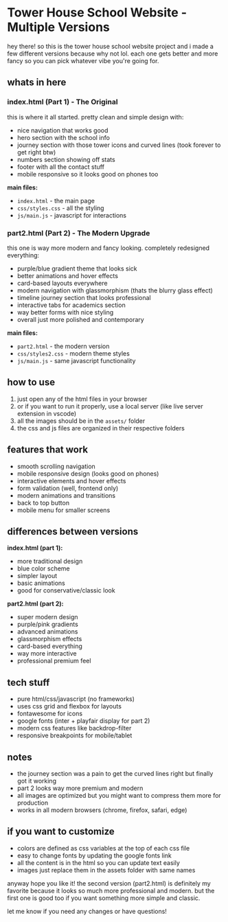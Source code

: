 # Tower House School Website - Multiple Versions

hey there! so this is the tower house school website project and i made a few different versions because why not lol. each one gets better and more fancy so you can pick whatever vibe you're going for.

## whats in here

### index.html (Part 1) - The Original
this is where it all started. pretty clean and simple design with:
- nice navigation that works good
- hero section with the school info
- journey section with those tower icons and curved lines (took forever to get right btw)
- numbers section showing off stats
- footer with all the contact stuff
- mobile responsive so it looks good on phones too

**main files:**
- `index.html` - the main page
- `css/styles.css` - all the styling 
- `js/main.js` - javascript for interactions

### part2.html (Part 2) - The Modern Upgrade  
this one is way more modern and fancy looking. completely redesigned everything:
- purple/blue gradient theme that looks sick
- better animations and hover effects
- card-based layouts everywhere
- modern navigation with glassmorphism (thats the blurry glass effect)
- timeline journey section that looks professional
- interactive tabs for academics section
- way better forms with nice styling
- overall just more polished and contemporary

**main files:**
- `part2.html` - the modern version
- `css/styles2.css` - modern theme styles
- `js/main.js` - same javascript functionality

## how to use

1. just open any of the html files in your browser
2. or if you want to run it properly, use a local server (like live server extension in vscode)
3. all the images should be in the `assets/` folder
4. the css and js files are organized in their respective folders

## features that work

- smooth scrolling navigation
- mobile responsive design (looks good on phones)
- interactive elements and hover effects
- form validation (well, frontend only)
- modern animations and transitions
- back to top button
- mobile menu for smaller screens

## differences between versions

**index.html (part 1):**
- more traditional design
- blue color scheme
- simpler layout
- basic animations
- good for conservative/classic look

**part2.html (part 2):** 
- super modern design
- purple/pink gradients
- advanced animations
- glassmorphism effects
- card-based everything
- way more interactive
- professional premium feel

## tech stuff
- pure html/css/javascript (no frameworks)
- uses css grid and flexbox for layouts
- fontawesome for icons
- google fonts (inter + playfair display for part 2)
- modern css features like backdrop-filter
- responsive breakpoints for mobile/tablet

## notes
- the journey section was a pain to get the curved lines right but finally got it working
- part 2 looks way more premium and modern
- all images are optimized but you might want to compress them more for production
- works in all modern browsers (chrome, firefox, safari, edge)

## if you want to customize
- colors are defined as css variables at the top of each css file
- easy to change fonts by updating the google fonts link
- all the content is in the html so you can update text easily
- images just replace them in the assets folder with same names

anyway hope you like it! the second version (part2.html) is definitely my favorite because it looks so much more professional and modern. but the first one is good too if you want something more simple and classic.

let me know if you need any changes or have questions!
